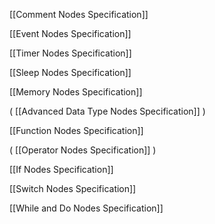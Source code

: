 [[Comment Nodes Specification]]

[[Event Nodes Specification]]

[[Timer Nodes Specification]]

[[Sleep Nodes Specification]]

[[Memory Nodes Specification]]

( [[Advanced Data Type Nodes Specification]] )

[[Function Nodes Specification]]

( [[Operator Nodes Specification]] )

[[If Nodes Specification]]

[[Switch Nodes Specification]]

[[While and Do Nodes Specification]]


